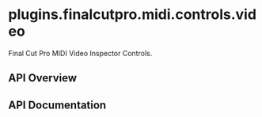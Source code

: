 # plugins.finalcutpro.midi.controls.video

Final Cut Pro MIDI Video Inspector Controls.

## API Overview

## API Documentation

